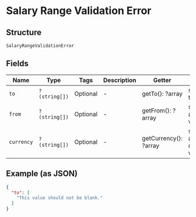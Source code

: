 
# Salary Range Validation Error

## Structure

`SalaryRangeValidationError`

## Fields

| Name | Type | Tags | Description | Getter | Setter |
|  --- | --- | --- | --- | --- | --- |
| `to` | `?(string[])` | Optional | - | getTo(): ?array | setTo(?array to): void |
| `from` | `?(string[])` | Optional | - | getFrom(): ?array | setFrom(?array from): void |
| `currency` | `?(string[])` | Optional | - | getCurrency(): ?array | setCurrency(?array currency): void |

## Example (as JSON)

```json
{
  "to": [
    "This value should not be blank."
  ]
}
```

